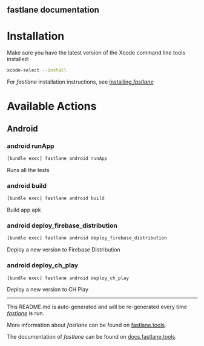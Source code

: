 fastlane documentation
----

# Installation

Make sure you have the latest version of the Xcode command line tools installed:

```sh
xcode-select --install
```

For _fastlane_ installation instructions, see [Installing _fastlane_](https://docs.fastlane.tools/#installing-fastlane)

# Available Actions

## Android

### android runApp

```sh
[bundle exec] fastlane android runApp
```

Runs all the tests

### android build

```sh
[bundle exec] fastlane android build
```

Build app apk

### android deploy_firebase_distribution

```sh
[bundle exec] fastlane android deploy_firebase_distribution
```

Deploy a new version to Firebase Distribution

### android deploy_ch_play

```sh
[bundle exec] fastlane android deploy_ch_play
```

Deploy a new version to CH Play

----

This README.md is auto-generated and will be re-generated every time [_fastlane_](https://fastlane.tools) is run.

More information about _fastlane_ can be found on [fastlane.tools](https://fastlane.tools).

The documentation of _fastlane_ can be found on [docs.fastlane.tools](https://docs.fastlane.tools).
